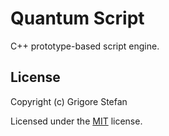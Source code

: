 # Quantum Script

C++ prototype-based script engine.

## License

Copyright (c) Grigore Stefan

Licensed under the [MIT](LICENSE) license.
